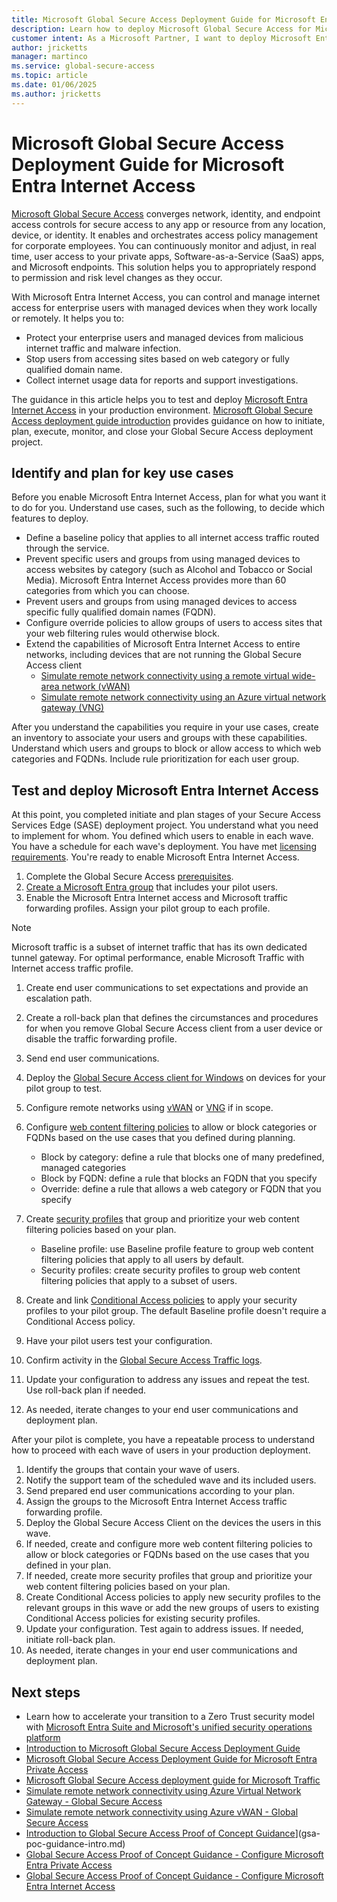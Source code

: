 ```yaml
---
title: Microsoft Global Secure Access Deployment Guide for Microsoft Entra Internet Access
description: Learn how to deploy Microsoft Global Secure Access for Microsoft Entra Internet Access
customer intent: As a Microsoft Partner, I want to deploy Microsoft Entra Internet Access as a Proof of Concept in my production or test environment.
author: jricketts
manager: martinco
ms.service: global-secure-access
ms.topic: article
ms.date: 01/06/2025
ms.author: jricketts
---
```

# Microsoft Global Secure Access Deployment Guide for Microsoft Entra Internet Access

[Microsoft Global Secure Access](../global-secure-access/overview-what-is-global-secure-access.md) converges network, identity, and endpoint access controls for secure access to any app or resource from any location, device, or identity. It enables and orchestrates access policy management for corporate employees. You can continuously monitor and adjust, in real time, user access to your private apps, Software-as-a-Service (SaaS) apps, and Microsoft endpoints. This solution helps you to appropriately respond to permission and risk level changes as they occur.

With Microsoft Entra Internet Access, you can control and manage internet access for enterprise users with managed devices when they work locally or remotely. It helps you to:

- Protect your enterprise users and managed devices from malicious internet traffic and malware infection.
- Stop users from accessing sites based on web category or fully qualified domain name.
- Collect internet usage data for reports and support investigations.

The guidance in this article helps you to test and deploy [Microsoft Entra Internet Access](../global-secure-access/concept-internet-access.md) in your production environment. [Microsoft Global Secure Access deployment guide introduction](gsa-deployment-guide-intro.md) provides guidance on how to initiate, plan, execute, monitor, and close your Global Secure Access deployment project.

## Identify and plan for key use cases

Before you enable Microsoft Entra Internet Access, plan for what you want it to do for you. Understand use cases, such as the following, to decide which features to deploy.

- Define a baseline policy that applies to all internet access traffic routed through the service.
- Prevent specific users and groups from using managed devices to access websites by category (such as Alcohol and Tobacco or Social Media). Microsoft Entra Internet Access provides more than 60 categories from which you can choose.
- Prevent users and groups from using managed devices to access specific fully qualified domain names (FQDN).
- Configure override policies to allow groups of users to access sites that your web filtering rules would otherwise block.
- Extend the capabilities of Microsoft Entra Internet Access to entire networks, including devices that are not running the Global Secure Access client
   - [Simulate remote network connectivity using a remote virtual wide-area network (vWAN)](../global-secure-access/how-to-create-remote-network-vwan.md)
   - [Simulate remote network connectivity using an Azure virtual network gateway (VNG)](../global-secure-access/how-to-simulate-remote-network.md)

After you understand the capabilities you require in your use cases, create an inventory to associate your users and groups with these capabilities. Understand which users and groups to block or allow access to which web categories and FQDNs. Include rule prioritization for each user group.

## Test and deploy Microsoft Entra Internet Access

At this point, you completed initiate and plan stages of your Secure Access Services Edge (SASE) deployment project. You understand what you need to implement for whom. You defined which users to enable in each wave. You have a schedule for each wave's deployment. You have met [licensing requirements](../global-secure-access/overview-what-is-global-secure-access.md#licensing-overview). You're ready to enable Microsoft Entra Internet Access.

1. Complete the Global Secure Access [prerequisites](../global-secure-access/quickstart-access-admin-center.md#prerequisites).
1. [Create a Microsoft Entra group](../fundamentals/how-to-manage-groups.yml) that includes your pilot users.
1. Enable the Microsoft Entra Internet access and Microsoft traffic forwarding profiles. Assign your pilot group to each profile.

> [!NOTE]
> Microsoft traffic is a subset of internet traffic that has its own dedicated tunnel gateway. For optimal performance, enable Microsoft Traffic with Internet access traffic profile.

1. Create end user communications to set expectations and provide an escalation path.
1. Create a roll-back plan that defines the circumstances and procedures for when you remove Global Secure Access client from a user device or disable the traffic forwarding profile.
1. Send end user communications.
1. Deploy the [Global Secure Access client for Windows](../global-secure-access/how-to-install-windows-client.md) on devices for your pilot group to test.
1. Configure remote networks using [vWAN](../global-secure-access/how-to-create-remote-network-vwan.md) or [VNG](../global-secure-access/how-to-simulate-remote-network.md) if in scope.

1. Configure [web content filtering policies](../global-secure-access/how-to-configure-web-content-filtering.md#create-a-web-content-filtering-policy) to allow or block categories or FQDNs based on the use cases that you defined during planning.

   - Block by category: define a rule that blocks one of many predefined, managed categories
   - Block by FQDN: define a rule that blocks an FQDN that you specify
   - Override: define a rule that allows a web category or FQDN that you specify

1. Create [security profiles](../global-secure-access/how-to-configure-web-content-filtering.md#create-a-security-profile) that group and prioritize your web content filtering policies based on your plan.

   - Baseline profile: use Baseline profile feature to group web content filtering policies that apply to all users by default.
   - Security profiles: create security profiles to group web content filtering policies that apply to a subset of users.

1. Create and link [Conditional Access policies](../global-secure-access/how-to-configure-web-content-filtering.md#create-and-link-conditional-access-policy) to apply your security profiles to your pilot group. The default Baseline profile doesn't require a Conditional Access policy.
1. Have your pilot users test your configuration.
1. Confirm activity in the [Global Secure Access Traffic logs](../global-secure-access/how-to-view-traffic-logs.md).
1. Update your configuration to address any issues and repeat the test. Use roll-back plan if needed.
1. As needed, iterate changes to your end user communications and deployment plan.

After your pilot is complete, you have a repeatable process to understand how to proceed with each wave of users in your production deployment.

1. Identify the groups that contain your wave of users.
1. Notify the support team of the scheduled wave and its included users.
1. Send prepared end user communications according to your plan.
1. Assign the groups to the Microsoft Entra Internet Access traffic forwarding profile.
1. Deploy the Global Secure Access Client on the devices the users in this wave.
1. If needed, create and configure more web content filtering policies to allow or block categories or FQDNs based on the use cases that you defined in your plan.
1. If needed, create more security profiles that group and prioritize your web content filtering policies based on your plan.
1. Create Conditional Access policies to apply new security profiles to the relevant groups in this wave or add the new groups of users to existing Conditional Access policies for existing security profiles.
1. Update your configuration. Test again to address issues. If needed, initiate roll-back plan.
1. As needed, iterate changes in your end user communications and deployment plan.

## Next steps

- Learn how to accelerate your transition to a Zero Trust security model with [Microsoft Entra Suite and Microsoft's unified security operations platform](https://www.microsoft.com/en-us/security/blog/2024/07/11/simplified-zero-trust-security-with-the-microsoft-entra-suite-and-unified-security-operations-platform-now-generally-available/)
- [Introduction to Microsoft Global Secure Access Deployment Guide](gsa-deployment-guide-intro.md)
- [Microsoft Global Secure Access Deployment Guide for Microsoft Entra Private Access](gsa-deployment-guide-private-access.md)
- [Microsoft Global Secure Access deployment guide for Microsoft Traffic](gsa-deployment-guide-microsoft-traffic.md)
- [Simulate remote network connectivity using Azure Virtual Network Gateway - Global Secure Access](../global-secure-access/how-to-simulate-remote-network.md)
- [Simulate remote network connectivity using Azure vWAN - Global Secure Access](../global-secure-access/how-to-create-remote-network-vwan.md)
- [Introduction to Global Secure Access Proof of Concept Guidance](gsa-poc-guidance-intro.md)](gsa-poc-guidance-intro.md)
- [Global Secure Access Proof of Concept Guidance - Configure Microsoft Entra Private Access](gsa-poc-private-access.md)
- [Global Secure Access Proof of Concept Guidance - Configure Microsoft Entra Internet Access](gsa-poc-internet-access.md)
